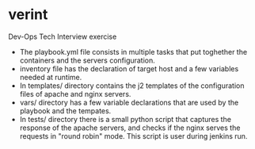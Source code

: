 # verint

Dev-Ops Tech Interview exercise 

* The playbook.yml file consists in multiple tasks that put toghether the containers and the servers configuration.
* inventory file has the declaration of target host and a few variables needed at runtime.
* In templates/ directory contains the j2 templates of the configuration files of apache and nginx servers.
* vars/ directory has a few variable declarations that are used by the playbook and the tempates.
* In tests/ directory there is a small python script that captures the response of the apache servers, and checks if the nginx serves the requests in "round robin" mode. This script is user during jenkins run.
